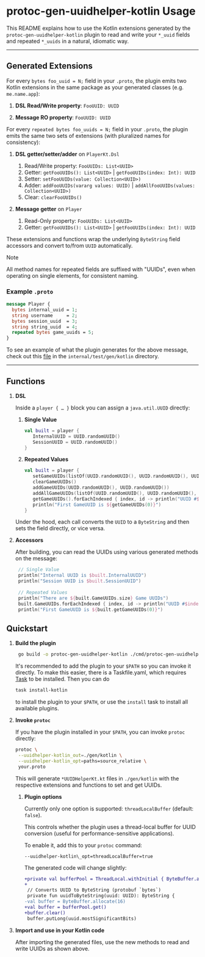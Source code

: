 # protoc-gen-uuidhelper-kotlin Usage

This README explains how to use the Kotlin extensions generated by the `protoc-gen-uuidhelper-kotlin` plugin to read and write your `*_uuid` fields and repeated `*_uuids` in a natural, idiomatic way.

---

## Generated Extensions

For every `bytes foo_uuid = N;` field in your `.proto`, the plugin emits two Kotlin extensions in the same package as your generated classes (e.g. `me.name.app`):

1. **DSL Read/Write property**: `FooUUID: UUID`

2. **Message RO property**: `FooUUID: UUID`

For every `repeated bytes foo_uuids = N;` field in your `.proto`, the plugin emits the same two sets of extensions (with pluralized names for consistency):

1. **DSL getter/setter/adder** on `PlayerKt.Dsl`

    1. Read/Write property: `FooUUIDs: List<UUID>`
    2. Getter: `getFooUUIDs(): List<UUID>` | `getFooUUIDs(index: Int): UUID`
    3. Setter: `setFooUUIDs(value: Collection<UUID>)`
    4. Adder: `addFooUUIDs(vararg values: UUID)` | `addAllFooUUIDs(values: Collection<UUID>)`
    5. Clear: `clearFooUUIDs()`

2. **Message getter** on `Player`

    1. Read-Only property: `FooUUIDs: List<UUID>`
    2. Getter: `getFooUUIDs(): List<UUID>` | `getFooUUIDs(index: Int): UUID`

These extensions and functions wrap the underlying `ByteString` field accessors and convert to/from `UUID` automatically.

> [!NOTE]
> All method names for repeated fields are suffixed with "UUIDs", even when operating on single elements, for consistent naming.

### Example `.proto`

```proto
message Player {
  bytes internal_uuid = 1;
  string username     = 2;
  bytes session_uuid  = 3;
  string string_uuid  = 4;
  repeated bytes game_uuids = 5;
}
```

To see an example of what the plugin generates for the above message, check out this [file](../../internal/test/gen/kotlin/li/xiam/uuidhelper/test/TestUUIDHelperKt.kt) in the `internal/test/gen/kotlin` directory.

---

## Functions

1. **DSL**

   Inside a `player { … }` block you can assign a `java.util.UUID` directly:

   1. **Single Value**
      
      ```kotlin
      val built = player {
         InternalUUID = UUID.randomUUID()
         SessionUUID = UUID.randomUUID()
      }
      ```      
   
   2. **Repeated Values**

      ```kotlin
      val built = player {
         setGameUUIDs(listOf(UUID.randomUUID(), UUID.randomUUID(), UUID.randomUUID()))
         clearGameUUIDs()
         addGameUUIDs(UUID.randomUUID(), UUID.randomUUID())
         addAllGameUUIDs(listOf(UUID.randomUUID(), UUID.randomUUID(), UUID.randomUUID()))
         getGameUUIDs().forEachIndexed { index, id -> println("UUID #$index is $id") }
         println("First GameUUID is ${getGameUUIDs(0)}")
      }
      ```

   Under the hood, each call converts the `UUID` to a `ByteString` and then sets the field directly, or vice versa.

2. **Accessors**

   After building, you can read the UUIDs using various generated methods on the message:

   ```kotlin
    // Single Value
    println("Internal UUID is $built.InternalUUID")
    println("Session UUID is $built.SessionUUID")
    
    // Repeated Values
    println("There are ${built.GameUUIDs.size} Game UUIDs")
    built.GameUUIDs.forEachIndexed { index, id -> println("UUID #$index is $id") }
    println("First GameUUID is ${built.getGameUUIDs(0)}")
   ```

## Quickstart

1. **Build the plugin**

   ```bash
    go build -o protoc-gen-uuidhelper-kotlin ./cmd/protoc-gen-uuidhelper-kotlin
    ```

    It's recommended to add the plugin to your `$PATH` so you can invoke it directly. To make this easier, there is a Taskfile.yaml, which requires [Task](https://taskfile.dev) to be installed. Then you can do
    
    ```bash
    task install-kotlin
    ```
    
    to install the plugin to your `$PATH`, or use the `install` task to install all available plugins.


2. **Invoke `protoc`**

    If you have the plugin installed in your `$PATH`, you can invoke `protoc` directly:
    
    ```bash
    protoc \
     --uuidhelper-kotlin_out=./gen/kotlin \
     --uuidhelper-kotlin_opt=paths=source_relative \
     your.proto
    ```
    
    This will generate `*UUIDHelperKt.kt` files in `./gen/kotlin` with the respective extensions and functions to set and get UUIDs.

   1. **Plugin options**

      Currently only one option is supported: `threadLocalBuffer` (default: `false`).
      
      This controls whether the plugin uses a thread-local buffer for UUID conversion (useful for performance-sensitive applications).

      To enable it, add this to your `protoc` command:

      ```text
      --uuidhelper-kotlin\_opt=threadLocalBuffer=true
      ```

      The generated code will change slightly:

      ```diff
      +private val bufferPool = ThreadLocal.withInitial { ByteBuffer.allocate(16) }
      +
       // Converts UUID to ByteString (protobuf `bytes`)
       private fun uuidToByteString(uuid: UUID): ByteString {
      -val buffer = ByteBuffer.allocate(16)
      +val buffer = bufferPool.get()
      +buffer.clear()
       buffer.putLong(uuid.mostSignificantBits)
       ```

3. **Import and use in your Kotlin code**

    After importing the generated files, use the new methods to read and write UUIDs as shown above.
